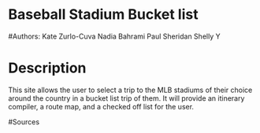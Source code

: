 Baseball Stadium Bucket list
============================
#Authors:
Kate Zurlo-Cuva
Nadia Bahrami
Paul Sheridan
Shelly Y


Description
===========
This site allows the user to select a trip to the MLB stadiums of their choice around the country in a bucket list trip of them.   It will provide an itinerary compiler, a route map, and a checked off list for the user.


#Sources
